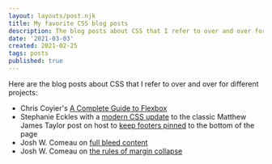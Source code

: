 ```yaml
---
layout: layouts/post.njk
title: My favorite CSS blog posts
description: The blog posts about CSS that I refer to over and over for different projects
date: '2021-03-03'
created: 2021-02-25
tags: posts
published: true
---
```


Here are the blog posts about CSS that I refer to over and over for different projects:

- Chris Coyier's [A Complete Guide to Flexbox](https://css-tricks.com/snippets/css/a-guide-to-flexbox/)
- Stephanie Eckles with a [modern CSS update](https://moderncss.dev/keep-the-footer-at-the-bottom-flexbox-vs-grid/) to the classic Matthew James Taylor post on host to [keep footers pinned](https://matthewjamestaylor.com/bottom-footer) to the bottom of the page
- Josh W. Comeau on [full bleed content](https://www.joshwcomeau.com/css/full-bleed/)
- Josh W. Comeau on [the rules of margin collapse](https://www.joshwcomeau.com/css/rules-of-margin-collapse/)
